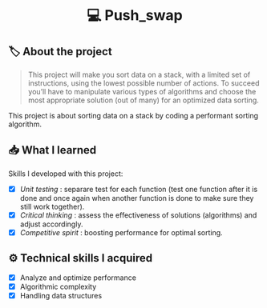 <h1 align="center"> 💻 <strong>Push_swap</strong> </h1>

## 🏷️ **About the project**
> This project will make you sort data on a stack, with a limited set of instructions, using the lowest possible number of actions. To succeed you’ll have to manipulate various types of algorithms and choose the most appropriate solution (out of many) for an optimized data sorting.

This project is about sorting data on a stack by coding a performant sorting algorithm.

## 📥 **What I learned**
Skills I developed with this project:
- [x] *Unit testing* : separare test for each function (test one function after it is done and once again when another function is done to make sure they still work together).
- [x] *Critical thinking* : assess the effectiveness of solutions (algorithms) and adjust accordingly.
- [x] *Competitive spirit* : boosting performance for optimal sorting.

## ⚙️ **Technical skills I acquired**
- [x] Analyze and optimize performance
- [x] Algorithmic complexity
- [x] Handling data structures
